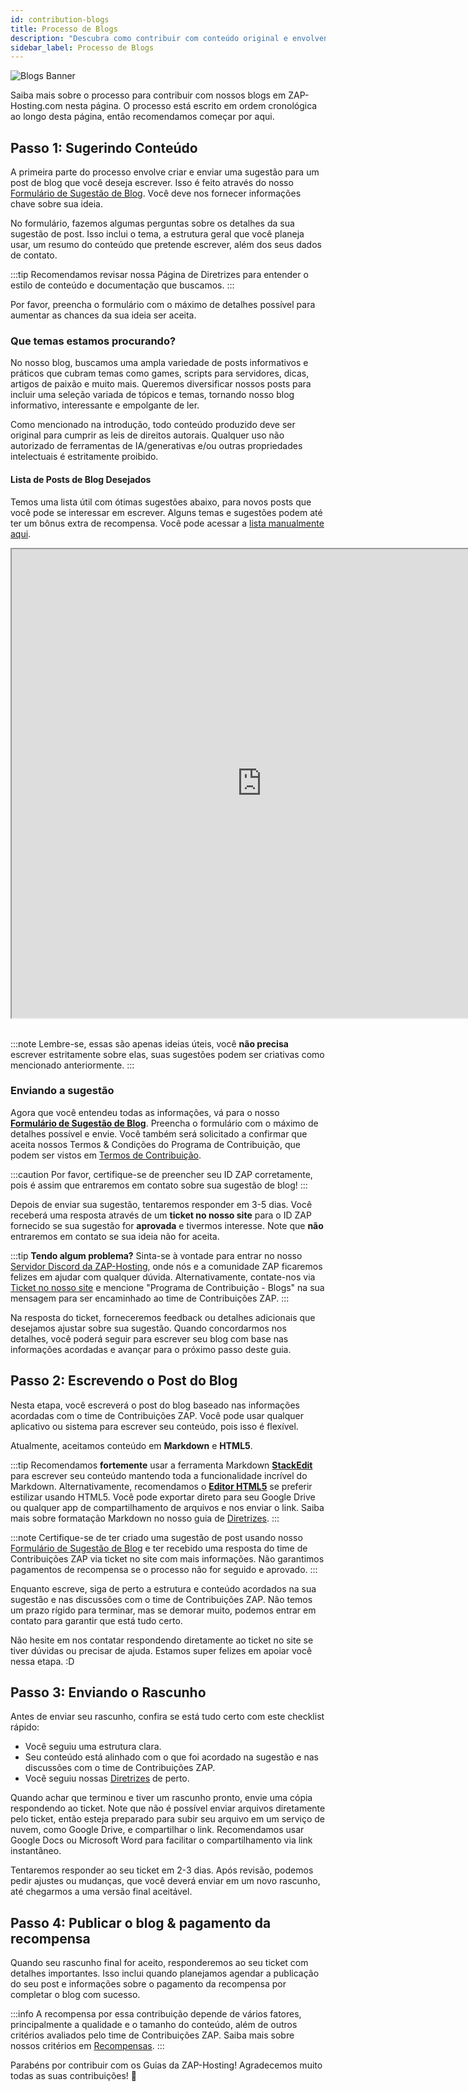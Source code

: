 ```yaml
---
id: contribution-blogs
title: Processo de Blogs
description: "Descubra como contribuir com conteúdo original e envolvente para os blogs da ZAP-Hosting e compartilhe sua expertise com um público amplo → Saiba mais agora"
sidebar_label: Processo de Blogs
---
```


![Blogs Banner](https://screensaver01.zap-hosting.com/index.php/s/ysxLZ26K3dSRLJQ/preview)

Saiba mais sobre o processo para contribuir com nossos blogs em ZAP-Hosting.com nesta página. O processo está escrito em ordem cronológica ao longo desta página, então recomendamos começar por aqui.

## Passo 1: Sugerindo Conteúdo

A primeira parte do processo envolve criar e enviar uma sugestão para um post de blog que você deseja escrever. Isso é feito através do nosso [Formulário de Sugestão de Blog](https://forms.gle/jft8sb4mmKMkbt5W9). Você deve nos fornecer informações chave sobre sua ideia.

No formulário, fazemos algumas perguntas sobre os detalhes da sua sugestão de post. Isso inclui o tema, a estrutura geral que você planeja usar, um resumo do conteúdo que pretende escrever, além dos seus dados de contato.

:::tip
Recomendamos revisar nossa Página de Diretrizes para entender o estilo de conteúdo e documentação que buscamos.
:::

Por favor, preencha o formulário com o máximo de detalhes possível para aumentar as chances da sua ideia ser aceita.

### Que temas estamos procurando?

No nosso blog, buscamos uma ampla variedade de posts informativos e práticos que cubram temas como games, scripts para servidores, dicas, artigos de paixão e muito mais. Queremos diversificar nossos posts para incluir uma seleção variada de tópicos e temas, tornando nosso blog informativo, interessante e empolgante de ler.

Como mencionado na introdução, todo conteúdo produzido deve ser original para cumprir as leis de direitos autorais. Qualquer uso não autorizado de ferramentas de IA/generativas e/ou outras propriedades intelectuais é estritamente proibido.

#### Lista de Posts de Blog Desejados

Temos uma lista útil com ótimas sugestões abaixo, para novos posts que você pode se interessar em escrever. Alguns temas e sugestões podem até ter um bônus extra de recompensa. Você pode acessar a [lista manualmente aqui](https://docs.google.com/document/d/1XviKFThPxVcbunCZ9zh4xghmrNjettfTLRutIUsZkkY/edit?usp=sharing).

<iframe width="800" height="750" src="https://docs.google.com/document/d/e/2PACX-1vRAqtCddNwDR44ciI9_xfyKEFWiWp0Y_B7S3YVB2yxXCbpylTpBYc8Vvpb-E1lXVPRXm9NdIkP5tiDA/pub?embedded=true"></iframe>
<br></br>

:::note
Lembre-se, essas são apenas ideias úteis, você **não precisa** escrever estritamente sobre elas, suas sugestões podem ser criativas como mencionado anteriormente.
:::

### Enviando a sugestão

Agora que você entendeu todas as informações, vá para o nosso **[Formulário de Sugestão de Blog](https://forms.gle/jft8sb4mmKMkbt5W9)**. Preencha o formulário com o máximo de detalhes possível e envie. Você também será solicitado a confirmar que aceita nossos Termos & Condições do Programa de Contribuição, que podem ser vistos em [Termos de Contribuição](contribution-terms.md).

:::caution
Por favor, certifique-se de preencher seu ID ZAP corretamente, pois é assim que entraremos em contato sobre sua sugestão de blog!
:::

Depois de enviar sua sugestão, tentaremos responder em 3-5 dias. Você receberá uma resposta através de um **ticket no nosso site** para o ID ZAP fornecido se sua sugestão for **aprovada** e tivermos interesse. Note que __não__ entraremos em contato se sua ideia não for aceita.

:::tip
**Tendo algum problema?** Sinta-se à vontade para entrar no nosso [Servidor Discord da ZAP-Hosting](https://zap-hosting.com/discord), onde nós e a comunidade ZAP ficaremos felizes em ajudar com qualquer dúvida. Alternativamente, contate-nos via [Ticket no nosso site](https://zap-hosting.com/en/customer/support/) e mencione "Programa de Contribuição - Blogs" na sua mensagem para ser encaminhado ao time de Contribuições ZAP.
:::

Na resposta do ticket, forneceremos feedback ou detalhes adicionais que desejamos ajustar sobre sua sugestão. Quando concordarmos nos detalhes, você poderá seguir para escrever seu blog com base nas informações acordadas e avançar para o próximo passo deste guia.

## Passo 2: Escrevendo o Post do Blog

Nesta etapa, você escreverá o post do blog baseado nas informações acordadas com o time de Contribuições ZAP. Você pode usar qualquer aplicativo ou sistema para escrever seu conteúdo, pois isso é flexível.

Atualmente, aceitamos conteúdo em **Markdown** e **HTML5**.

:::tip
Recomendamos **fortemente** usar a ferramenta Markdown **[StackEdit](https://stackedit.io/app#)** para escrever seu conteúdo mantendo toda a funcionalidade incrível do Markdown. Alternativamente, recomendamos o **[Editor HTML5](https://html5-editor.net/)** se preferir estilizar usando HTML5. Você pode exportar direto para seu Google Drive ou qualquer app de compartilhamento de arquivos e nos enviar o link. Saiba mais sobre formatação Markdown no nosso guia de [Diretrizes](contribution-blogs-guidelines.md#formatting).
:::

:::note
Certifique-se de ter criado uma sugestão de post usando nosso [Formulário de Sugestão de Blog](https://forms.gle/jft8sb4mmKMkbt5W9) e ter recebido uma resposta do time de Contribuições ZAP via ticket no site com mais informações. Não garantimos pagamentos de recompensa se o processo não for seguido e aprovado.
:::

Enquanto escreve, siga de perto a estrutura e conteúdo acordados na sua sugestão e nas discussões com o time de Contribuições ZAP. Não temos um prazo rígido para terminar, mas se demorar muito, podemos entrar em contato para garantir que está tudo certo.

Não hesite em nos contatar respondendo diretamente ao ticket no site se tiver dúvidas ou precisar de ajuda. Estamos super felizes em apoiar você nessa etapa. :D

## Passo 3: Enviando o Rascunho

Antes de enviar seu rascunho, confira se está tudo certo com este checklist rápido:
- Você seguiu uma estrutura clara.
- Seu conteúdo está alinhado com o que foi acordado na sugestão e nas discussões com o time de Contribuições ZAP.
- Você seguiu nossas [Diretrizes](contribution-blogs-guidelines.md) de perto.

Quando achar que terminou e tiver um rascunho pronto, envie uma cópia respondendo ao ticket. Note que não é possível enviar arquivos diretamente pelo ticket, então esteja preparado para subir seu arquivo em um serviço de nuvem, como Google Drive, e compartilhar o link. Recomendamos usar Google Docs ou Microsoft Word para facilitar o compartilhamento via link instantâneo.

Tentaremos responder ao seu ticket em 2-3 dias. Após revisão, podemos pedir ajustes ou mudanças, que você deverá enviar em um novo rascunho, até chegarmos a uma versão final aceitável.

## Passo 4: Publicar o blog & pagamento da recompensa

Quando seu rascunho final for aceito, responderemos ao seu ticket com detalhes importantes. Isso inclui quando planejamos agendar a publicação do seu post e informações sobre o pagamento da recompensa por completar o blog com sucesso.

:::info
A recompensa por essa contribuição depende de vários fatores, principalmente a qualidade e o tamanho do conteúdo, além de outros critérios avaliados pelo time de Contribuições ZAP. Saiba mais sobre nossos critérios em [Recompensas](contribution-rewards.md).
:::

Parabéns por contribuir com os Guias da ZAP-Hosting! Agradecemos muito todas as suas contribuições! 💚